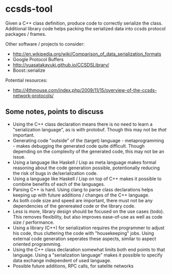 # ccsds-tool

Given a C++ class definition, produce code to correctly serialize the class.
Additional library code helps packing the serialized data into ccsds protocol packages / frames.

Other software / projects to consider:
* http://en.wikipedia.org/wiki/Comparison_of_data_serialization_formats
* Google Protocol Buffers
* http://yuasatakayuki.github.io/CCSDSLibrary/
* Boost::serialize

Potential resources:
* http://4thmouse.com/index.php/2009/11/15/overview-of-the-ccsds-network-protocols/

## Some notes, points to discuss
* Using the C++ class declaration means there is no need to learn a "serialization language", as is with protobuf. Though this may not be *that* important.
* Generating code "outside" of the (target) language - metaprogramming - makes debugging the generated code quite difficult. Though depending on the complexity of the generated code, this may not be an issue.
* Using a language like Haskell / Lisp as meta language makes formal reasoning about the code generation possible, potentionally reducing the risk of bugs in de/serialization code.
* Using a language like Haskell / Lisp on top of C++ makes it possible to combine benefits of each of the languages.
* Parsing C++ is hard. Using clang to parse class declarations helps keeping up with future additions / changes of the C++ language.
* As both code size and speed are important, there must not be any dependencies of the genereated code or the library code.
* Less is more, library design should be focused on the use cases (todo). This removes flexibility, but also improves ease-of-use as well as code size / performance.
* Using a library (C++) for serialization requires the programmer to adjust his code, thus cluttering the code with "housekeeping" jobs. Using external code generation seperates these aspects, similar to aspect oriented programming.
* Using the C++ class declaration somewhat limits both end points to that language. Using a "serialization language" makes it possible to specify data exchange independent of used language.
* Possible future additions, RPC calls, for satelite networks
